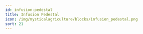 ```yaml
---
id: infusion-pedestal
title: Infusion Pedestal
icon: /img/mysticalagriculture/blocks/infusion_pedestal.png
sort: 21
---
```


